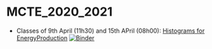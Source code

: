 # MCTE_2020_2021

* Classes of 9th April (11h30) and 15th APril (08h00): [Histograms for EnergyProduction](https://github.com/joaochenriques/MCTE_2020_2021/tree/main/HistogramsForEnergyProduction) [![Binder](https://colab.research.google.com/assets/colab-badge.svg)](https://colab.research.google.com/github/joaochenriques/MCTE_2020_2021/blob/main/HistogramsForEnergyProduction/EnergyProduction_V07.ipynb)
